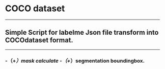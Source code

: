 # COCO dataset
***
## Simple Script for labelme Json file transform into COCOdataset format.
***
### -（+*）mask calculate -（+*）segmentation boundingbox.
